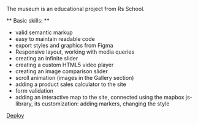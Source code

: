 The museum is an educational project from Rs School.

** Basic skills: ** 
 - valid semantic markup
 - easy to maintain readable code
 - export styles and graphics from Figma
 - Responsive layout, working with media queries
 - creating an infinite slider
 - creating a custom HTML5 video player
 - creating an image comparison slider
 - scroll animation (images in the Gallery section)
 - adding a product sales calculator to the site
 - form validation
 - adding an interactive map to the site, connected using the mapbox js-library, its customization: adding markers, changing the style

 [Deploy](https://tonyaber.github.io/museum/museum-dom/)